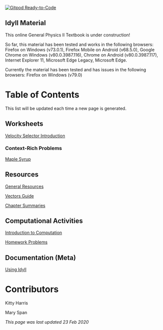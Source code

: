 [![Gitpod Ready-to-Code](https://img.shields.io/badge/Gitpod-Ready--to--Code-blue?logo=gitpod)](https://gitpod.io/#https://github.com/phys2331/idyll-material) 

## Idyll Material

This online General Physics II Textbook is under construction!

So far, this material has been tested and works in the following browsers:
Firefox on Windows (v73.0.1), Firefox Mobile on Android (v68.5.0), Google Chrome on Windows (v80.0.3987.116), Chrome on Android (v80.0.3987.117), Internet Explorer 11, Microsoft Edge Legacy, Microsoft Edge.

Currently the material has been tested and has issues in the following browsers: Firefox on Windows (v79.0)

# Table of Contents

This list will be updated each time a new page is generated.

## Worksheets

[Velocity Selector Introduction](https://phys2331.github.io/idyll-material/short_worksheets/velocity_selector_intro/build/index.html)

### Context-Rich Problems
[Maple Syrup](https://phys2331.github.io/idyll-material/maple-syrup/build/index.html)

## Resources

[General Resources](https://phys2331.github.io/idyll-material/Physics_2_Resources/Resources/docs/index.html)

[Vectors Guide](https://phys2331.github.io/idyll-material/Physics_2_Resources/Vectors_Guide/docs/index.html)

[Chapter Summaries](https://phys2331.github.io/idyll-material/Physics_2_Resources/chapter_summaries/docs/index.html)

## Computational Activities

[Introduction to Computation](https://phys2331.github.io/idyll-material/computational_activities/Comp_1/docs/index.html)

[Homework Problems](https://phys2331.github.io/idyll-material/computational_activities/homework/docs/index.html)

## Documentation (Meta)

[Using Idyll](https://phys2331.github.io/idyll-material/using-idyll/docs/index.html)

# Contributors

Kitty Harris

Mary Span

*This page was last updated 23 Feb 2020*